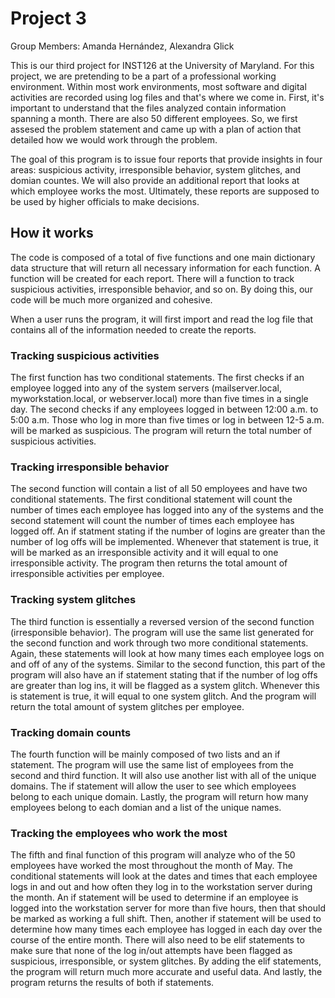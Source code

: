 # Project 3
Group Members: Amanda Hernández, Alexandra Glick

This is our third project for INST126 at the University of Maryland. For this project, we are pretending to be a part of a
professional working environment. Within most work environments, most software and digital activities are recorded using log files and that's where we come in. 
First, it's important to understand that the files analyzed contain information spanning a month. There are also 50 different employees. So, we first assesed the problem statement and came up with a plan of action that detailed how we would work through the problem. 

The goal of this program is to issue four reports that provide insights in four areas: suspicious activity, irresponsible behavior, system glitches, and domian countes. We will also provide an additional report that looks at which employee works the most. Ultimately, these reports are supposed to be used by higher officials to make decisions. 

## How it works

The code is composed of a total of five functions and one main dictionary data structure that will return all necessary information for each function. A function will be created for each report. There will a function to track suspicious activities, irresponsible behavior, and so on. By doing this, our code will be much more organized and cohesive. 

When a user runs the program, it will first import and read the log file that contains all of the information needed to create the reports. 

### Tracking suspicious activities

The first function has two conditional statements. The first checks if an employee logged into any of the system servers (mailserver.local, myworkstation.local, or webserver.local) more than five times in a single day. The second checks if any employees logged in between 12:00 a.m. to 5:00 a.m. Those who log in more than five times or log in between 12-5 a.m. will be marked as suspicious. The program will return the total number of suspicious activities. 

### Tracking irresponsible behavior 

The second function will contain a list of all 50 employees and have two conditional statements. The first conditional statement will count the number of times each employee has logged into any of the systems and the second statement will count the number of times each employee has logged off. An if statment stating if the number of logins are greater than the number of log offs will be implemented. Whenever that statement is true, it will be marked as an irresponsible activity and it will equal to one irresponsible activity. The program then returns the total amount of irresponsible activities per employee. 

### Tracking system glitches

The third function is essentially a reversed version of the second function (irresponsible behavior). The program will use the same list generated for the second function and work through two more conditional statements. Again, these statements will look at how many times each employee logs on and off of any of the systems. Similar to the second function, this part of the program will also have an if statement stating that if the number of log offs are greater than log ins, it will be flagged as a system glitch. Whenever this is statement is true, it will equal to one system glitch. And the program will return the total amount of system glitches per employee.

### Tracking domain counts

The fourth function will be mainly composed of two lists and an if statement. The program will use the same list of employees from the second and third function. It will also use another list with all of the unique domains. The if statement will allow the user to see which employees belong to each unique domain. Lastly, the program will return how many employees belong to each domian and a list of the unique names.

### Tracking the employees who work the most

The fifth and final function of this program will analyze who of the 50 employees have worked the most throughout the month of May. The conditional statements will look at the dates and times that each employee logs in and out and how often they log in to the workstation server during the month. An if statement will be used to determine if an employee is logged into the workstation server for more than five hours, then that should be marked as working a full shift. Then, another if statement will be used to determine how many times each employee has logged in each day over the course of the entire month. There will also need to be elif statements to make sure that none of the log in/out attempts have been flagged as suspicious, irresponsible, or system glitches. By adding the elif statements, the program will return much more accurate and useful data. And lastly, the program returns the results of both if statements. 
